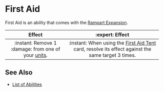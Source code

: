 # First Aid

First Aid is an ability that comes with the [Rampart Expansion](../content.md).

| Effect | :expert: Effect |
| :---: | :---: |
| :instant: Remove 1 :damage: from one of your [units](../units.md). | :instant: When using the [First Aid Tent](../war_machines.md) card, resolve its effect against the same target 3 times. |


## See Also

- [List of Abilities](../abilities.md)
